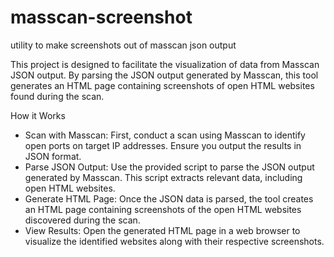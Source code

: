 # masscan-screenshot
utility to make screenshots out of masscan json output

This project is designed to facilitate the visualization of data from Masscan JSON output. By parsing the JSON output generated by Masscan, this tool generates an HTML page containing screenshots of open HTML websites found during the scan.

How it Works
- Scan with Masscan: First, conduct a scan using Masscan to identify open ports on target IP addresses. Ensure you output the results in JSON format.
- Parse JSON Output: Use the provided script to parse the JSON output generated by Masscan. This script extracts relevant data, including open HTML websites.
- Generate HTML Page: Once the JSON data is parsed, the tool creates an HTML page containing screenshots of the open HTML websites discovered during the scan.
- View Results: Open the generated HTML page in a web browser to visualize the identified websites along with their respective screenshots.
